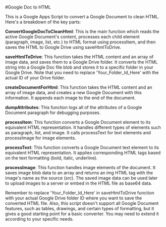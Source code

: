 #Google Doc to HTML

This is a Google Apps Script to convert a Google Document to clean HTML. Here's a breakdown of the key parts:

**ConvertGoogleDocToCleanHtml**: This is the main function which reads the active Google Document's content, processes each child element (paragraph, image, list, etc.) to HTML format using processItem, and then saves the HTML to Google Drive using saveHtmlToDrive.

**saveHtmlToDrive**: This function takes the HTML content and an array of image data, and saves them to a Google Drive folder. It converts the HTML string into a Google Doc file blob and stores it to a specific folder in your Google Drive. Note that you need to replace 'Your_Folder_Id_Here' with the actual ID of your Drive folder.

**createDocumentForHtml**: This function takes the HTML content and an array of image data, and creates a new Google Document with this information. It appends each image to the end of the document.

**dumpAttributes**: This function logs all of the attributes of a Google Document paragraph for debugging purposes.

**processItem**: This function converts a Google Document element to its equivalent HTML representation. It handles different types of elements such as paragraph, list, and image. It calls processText for text elements and processImage for image elements.

**processText**: This function converts a Google Document text element to its equivalent HTML representation. It applies corresponding HTML tags based on the text formatting (bold, italic, underline).

**processImage**: This function handles image elements of the document. It saves image blob data to an array and returns an img HTML tag with the image's name as the source (src). The saved image data can be used later to upload images to a server or embed in the HTML file as base64 data.

Remember to replace 'Your_Folder_Id_Here' in saveHtmlToDrive function with your actual Google Drive folder ID where you want to save the converted HTML file. Also, this script doesn't support all Google Document features, such as tables, drawings, and certain types of formatting, but it gives a good starting point for a basic converter. You may need to extend it according to your specific needs.
